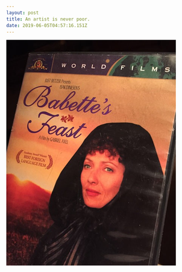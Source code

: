 ```yaml
---
layout: post
title: An artist is never poor.
date: 2019-06-05T04:57:16.151Z
---
```

![](/assets/uploads/4a1d0235-a99d-4f19-b5ba-bcb968013d21.jpeg)
